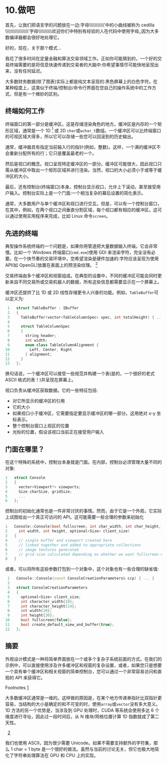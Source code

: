 # 10.做吧

首先，让我们把语言学的问题放在一边:字母\\\\\\\\\\\\\\\\\\\\\\'中的小曲线被称为 cedilla \\\\\\\\\\\\\\\\\\\\\\\\\\\\\\\\\\'字母\\\\\\\\\\\\\\\\\\\\欢迎你们中特别有经验的人在代码中使用字母,,因为大多数编译器都会很好地处理它。

好的，现在，关于那个模式…

我花了很多时间在定量金融和算法交易领域工作。正如你可能猜到的，一个好的交易终端需要的是将信息快速传递到交易者的大脑中:你希望事情尽可能快地呈现出来，没有任何延迟。

大多数财务数据(除了图表)实际上都是纯文本呈现的:黑色屏幕上的白色字符。在某种程度上，这类似于终端/控制台/命令行界面在您自己的操作系统中的工作方式，但是有一个微妙的区别。

## 终端如何工作

终端窗口的第一部分是缓冲区。这是存储渲染角色的地方。缓冲区是内存的一个矩形区域，通常是一个 1D [<sup>1</sup>](#Fn1) 或 2D `char`或`wchar_t`数组。一个缓冲区可以比终端窗口的可视区域大得多，所以它可以存储一些您可以回滚到的历史输出。

通常，缓冲器具有指定当前输入行的指针(例如，整数)。这样，一个满的缓冲区不会重新分配所有的行；它只是覆盖最老的一个。

然后是视口的概念。视口呈现特定缓冲区的一部分。缓冲区可能很大，因此视口只需从缓冲区中取出一个矩形区域并进行渲染。当然，视口的大小必须小于或等于缓冲区的大小。

最后，还有控制台(终端窗口)本身。控制台显示视口，允许上下滚动，甚至接受用户输入。控制台实际上是一个门面:一个相当复杂的幕后设置的简化表示。

通常，大多数用户与单个缓冲区和视口进行交互。但是，可以有一个控制台窗口，在其中，例如，在两个视口之间垂直分割区域，每个视口都有相应的缓冲区。这可以通过使用实用程序来完成，比如 Linux 命令`screen`。

## 先进的终端

典型操作系统终端的一个问题是，如果你用管道把大量数据输入终端，它会非常慢。比如一个 Windows 终端窗口(`cmd.exe`)使用 GDI 来渲染字符，完全没有必要。在一个快节奏的交易环境中，您希望渲染是硬件加速的:字符应该呈现为使用 API(如 OpenGL)放置在表面上的预渲染纹理。 [<sup>2</sup>](#Fn2)

交易终端由多个缓冲区和视窗组成。在典型的设置中，不同的缓冲区可能会同时更新来自不同交易所或交易机器人的数据，所有这些信息都需要显示在一个屏幕上。

缓冲区还提供了比 1D 或 2D 线性存储更令人兴奋的功能。例如，`TableBuffer`可以定义为:

```cpp
 1   struct TableBuffer : IBuffer
 2   {
 3     TableBuffer(vector<TableColumnSpec> spec, int totalHeight) { ... }
 4
 5     struct TableColumnSpec
 6     {
 7       string header;
 8       int width;
 9       enum class TableColumnAlignment {
10         Left, Center, Right
11       } alignment;
12     }
13   };

```

换句话说，一个缓冲区可以接受一些规范并构建一个表(是的，一个很好的老式 ASCII 格式的表！)并呈现在屏幕上。

视口负责从缓冲区获取数据。它的一些特征包括:

*   对它所显示的缓冲区的引用
*   它的大小
*   如果视口小于缓冲区，它需要指定要显示缓冲区的哪一部分。这用绝对 x-y 坐标表示。
*   整个控制台窗口上视区的位置
*   光标的位置，假设该视口当前正在接受用户输入

## 门面在哪里？

在这个特殊的系统中，控制台本身就是门面。在内部，控制台必须管理大量不同的对象:

```cpp
1   struct Console
2   {
3     vector<Viewport*> viewports;
4     Size charSize, gridSize;
5     ...
6   };

```

控制台的初始化通常也是一件非常讨厌的事情。然而，由于它是一个外观，它实际上试图给出一个真正可访问的 API。这可能需要一些合理的参数来初始化

```cpp
1   Console::Console(bool fullscreen, int char_width, int char_height,
2     int width, int height, optional<Size> client_size)
3   {
4     // single buffer and viewport created here
5     // linked together and added to appropriate collections
6     // image textures generated
7     // grid size calculated depending on whether we want fullscreen mode
8   }

```

或者，可以将所有这些参数打包到一个对象中，这个对象也有一些合理的缺省值:

```cpp
 1   Console::Console(const ConsoleCreationParameters& ccp) { ... }
 2
 3   struct ConsoleCreationParameters
 4   {
 5     optional<Size> client_size;
 6     int character_width{10};
 7     int character_height{14};
 8     int width{20};
 9     int height{30};
10     bool fullscreen{false};
11     bool create_default_view_and_buffer{true};
12   };

```

## 摘要

外观设计模式是一种将简单界面放在一个或多个复杂子系统前面的方式。在我们的示例中，可以直接使用涉及许多缓冲区和视窗的复杂设置，或者，如果您只是想要一个具有单个缓冲区和相关视窗的简单控制台，您可以通过一个非常容易访问和直观的 API 来获得它。

Footnotes [1](#Fn1_source)

大多数缓冲区通常是一维的。这样做的原因是，在某个地方传递单指针比双指针更容易，当结构的大小是确定的和不可变的时，使用`array`或`vector`没有多大意义。1D 方法的另一个优势是，当涉及到 GPU 处理时，CUDA 等系统会使用多达 6 个维度进行寻址，因此过一段时间后，从 N 维块/网格位置计算 1D 指数就成了第二天性。

  [2](#Fn2_source)

我们也使用 ASCII，因为很少需要 Unicode。如果不需要支持额外的字符集，那么 1 char = 1 byte 是一个很好的做法。虽然与当前的讨论无关，但它也极大地简化了字符串处理算法在 GPU 和 CPU 上的实现。